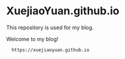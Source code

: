 # XuejiaoYuan.github.io

This repository is used for my blog.


Welcome to my blog!
```
  https://xuejiaoyuan.github.io
```
